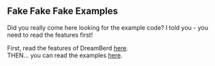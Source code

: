## Fake Fake Fake Examples

Did you really come here looking for the example code? I told you - you need to read the features first!

First, read the features of DreamBerd [here](https://github.com/TodePond/DreamBerd/blob/main/README.md).<br>
THEN... you can read the examples [here](https://github.com/TodePond/DreamBerd/blob/main/res/Examples.md).
